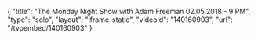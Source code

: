 {
    "title": "The Monday Night Show with Adam Freeman 02.05.2018 - 9 PM",
    "type": "solo",
    "layout": "iframe-static",
    "videoId": "140160903",
    "url": "\/tvpembed\/140160903"
}